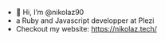 - 👋 Hi, I’m @nikolaz90
- a Ruby and Javascript developper at Plezi
- Checkout my website: https://nikolaz.tech/

<!---
nikolaz90/nikolaz90 is a ✨ special ✨ repository because its `README.md` (this file) appears on your GitHub profile.
You can click the Preview link to take a look at your changes.
--->
